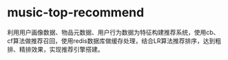 # music-top-recommend
利用用户画像数据、物品元数据、用户行为数据为特征构建推荐系统，使用cb、cf算法做推荐召回，使用redis数据库做缓存处理，结合LR算法推荐排序，达到粗排、精排效果，实现推荐引擎搭建。
